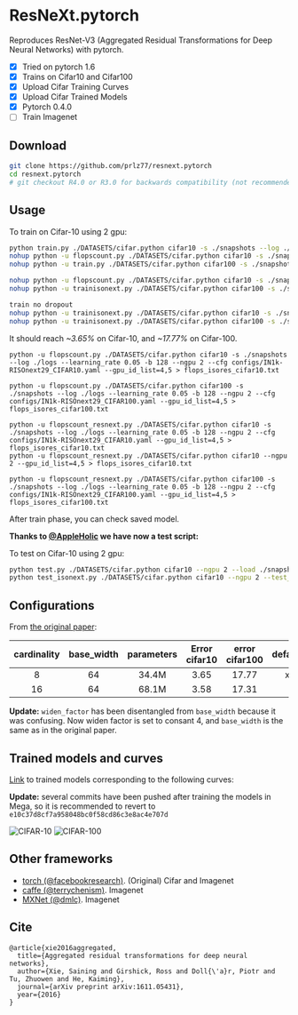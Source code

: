# ResNeXt.pytorch
Reproduces ResNet-V3 (Aggregated Residual Transformations for Deep Neural Networks) with pytorch.

- [x] Tried on pytorch 1.6
- [x] Trains on Cifar10 and Cifar100
- [x] Upload Cifar Training Curves
- [x] Upload Cifar Trained Models
- [x] Pytorch 0.4.0
- [ ] Train Imagenet

## Download
```bash
git clone https://github.com/prlz77/resnext.pytorch
cd resnext.pytorch
# git checkout R4.0 or R3.0 for backwards compatibility (not recommended).
```

## Usage
To train on Cifar-10 using 2 gpu:

```bash
python train.py ./DATASETS/cifar.python cifar10 -s ./snapshots --log ./logs --ngpu 2 --learning_rate 0.05 -b 128
nohup python -u flopscount.py ./DATASETS/cifar.python cifar10 -s ./snapshots --log ./logs --ngpu 2 --learning_rate 0.05 -b 128 --gpu_id_list=3,5 >c10_resnext.txt 2>&1 &
nohup python -u train.py ./DATASETS/cifar.python cifar100 -s ./snapshots --log ./logs --ngpu 4 --learning_rate 0.05 -b 128 >c100_resnext.txt 2>&1 &

nohup python -u flopscount.py ./DATASETS/cifar.python cifar10 -s ./snapshots --log ./logs --learning_rate 0.05 -b 128 --ngpu 2 --cfg configs/IN1k-RISOnext29_CIFAR10.yaml --gpu_id_list=4,5 > c10_isonext.txt 2>&1 &
nohup python -u trainisonext.py ./DATASETS/cifar.python cifar100 -s ./snapshots --log ./logs --learning_rate 0.05 -b 128 --ngpu 2 --cfg configs/IN1k-RISOnext29_CIFAR100.yaml --gpu_id_list=4,5,6,7 > c100_isonext.txt 2>&1 &

train no dropout
nohup python -u trainisonext.py ./DATASETS/cifar.python cifar10 -s ./snapshots --log ./logs --learning_rate 0.05 -b 128 --ngpu 2 --cfg configs/IN1k-RISOnext29_CIFAR10_odr.yaml --gpu_id_list=3,4 > c10_isonext_odr_1214.txt 2>&1 &
nohup python -u trainisonext.py ./DATASETS/cifar.python cifar100 -s ./snapshots --log ./logs --learning_rate 0.05 -b 128 --ngpu 2 --cfg configs/IN1k-RISOnext29_CIFAR100_odr.yaml --gpu_id_list=6,7 > c100_isonext_odr_1214.txt 2>&1 &
```
It should reach *~3.65%* on Cifar-10, and *~17.77%* on Cifar-100.

```
python -u flopscount.py ./DATASETS/cifar.python cifar10 -s ./snapshots --log ./logs --learning_rate 0.05 -b 128 --ngpu 2 --cfg configs/IN1k-RISOnext29_CIFAR10.yaml --gpu_id_list=4,5 > flops_isores_cifar10.txt

python -u flopscount.py ./DATASETS/cifar.python cifar100 -s ./snapshots --log ./logs --learning_rate 0.05 -b 128 --ngpu 2 --cfg configs/IN1k-RISOnext29_CIFAR100.yaml --gpu_id_list=4,5 > flops_isores_cifar100.txt

python -u flopscount_resnext.py ./DATASETS/cifar.python cifar10 -s ./snapshots --log ./logs --learning_rate 0.05 -b 128 --ngpu 2 --cfg configs/IN1k-RISOnext29_CIFAR10.yaml --gpu_id_list=4,5 > flops_isores_cifar10.txt
python -u flopscount_resnext.py ./DATASETS/cifar.python cifar10 --ngpu 2 --gpu_id_list=4,5 > flops_isores_cifar10.txt

python -u flopscount_resnext.py ./DATASETS/cifar.python cifar100 -s ./snapshots --log ./logs --learning_rate 0.05 -b 128 --ngpu 2 --cfg configs/IN1k-RISOnext29_CIFAR100.yaml --gpu_id_list=4,5 > flops_isores_cifar100.txt
```

After train phase, you can check saved model.

**Thanks to [@AppleHolic](https://github.com/AppleHolic) we have now a test script:**

To test on Cifar-10 using 2 gpu:
```bash
python test.py ./DATASETS/cifar.python cifar10 --ngpu 2 --load ./snapshots/model.pytorch --test_bs 128 
python test_isonext.py ./DATASETS/cifar.python cifar10 --ngpu 2 --test_bs 128 --cfg configs/IN1k-RISOnext29_CIFAR100.yaml --load ./snapshots/model.pytorch --gpu_id_list=6,7
```


## Configurations
From [the original paper](https://arxiv.org/pdf/1611.05431.pdf):

| cardinality |  base_width  | parameters |  Error cifar10   |   error cifar100  | default |
|:-----------:|:------------:|:----------:|:----------------:|:-----------------:|:-------:|
|      8      |      64      |    34.4M   |       3.65       |       17.77       |    x    |
|      16     |      64      |    68.1M   |       3.58       |       17.31       |         |

**Update:** ``widen_factor`` has been disentangled from ``base_width`` because it was confusing. Now widen factor is set to consant 4, and ``base_width`` is the same as in the original paper.

## Trained models and curves
[Link](https://mega.nz/#F!wbJXDS6b!YN3hCDi1tT3SdNFrLPm7mA) to trained models corresponding to the following curves:

**Update:** several commits have been pushed after training the models in Mega, so it is recommended to revert to ``e10c37d8cf7a958048bc0f58cd86c3e8ac4e707d``

![CIFAR-10](./cifar10/cifar-10.jpg)
![CIFAR-100](./cifar100/cifar-100.jpg)

## Other frameworks
* [torch (@facebookresearch)](https://github.com/facebookresearch/ResNeXt). (Original) Cifar and Imagenet
* [caffe (@terrychenism)](https://github.com/terrychenism/ResNeXt). Imagenet
* [MXNet (@dmlc)](https://github.com/dmlc/mxnet/tree/master/example/image-classification#imagenet-1k). Imagenet

## Cite
```
@article{xie2016aggregated,
  title={Aggregated residual transformations for deep neural networks},
  author={Xie, Saining and Girshick, Ross and Doll{\'a}r, Piotr and Tu, Zhuowen and He, Kaiming},
  journal={arXiv preprint arXiv:1611.05431},
  year={2016}
}
```
